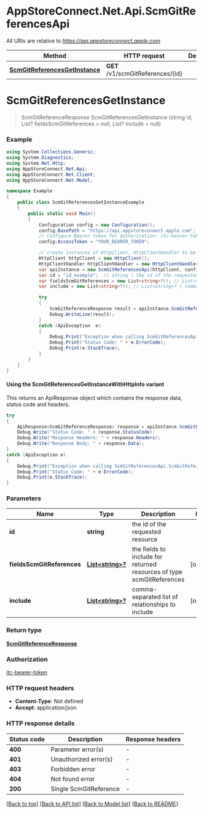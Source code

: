 # AppStoreConnect.Net.Api.ScmGitReferencesApi

All URIs are relative to *https://api.appstoreconnect.apple.com*

| Method | HTTP request | Description |
|--------|--------------|-------------|
| [**ScmGitReferencesGetInstance**](ScmGitReferencesApi.md#scmgitreferencesgetinstance) | **GET** /v1/scmGitReferences/{id} |  |

<a id="scmgitreferencesgetinstance"></a>
# **ScmGitReferencesGetInstance**
> ScmGitReferenceResponse ScmGitReferencesGetInstance (string id, List<string>? fieldsScmGitReferences = null, List<string>? include = null)



### Example
```csharp
using System.Collections.Generic;
using System.Diagnostics;
using System.Net.Http;
using AppStoreConnect.Net.Api;
using AppStoreConnect.Net.Client;
using AppStoreConnect.Net.Model;

namespace Example
{
    public class ScmGitReferencesGetInstanceExample
    {
        public static void Main()
        {
            Configuration config = new Configuration();
            config.BasePath = "https://api.appstoreconnect.apple.com";
            // Configure Bearer token for authorization: itc-bearer-token
            config.AccessToken = "YOUR_BEARER_TOKEN";

            // create instances of HttpClient, HttpClientHandler to be reused later with different Api classes
            HttpClient httpClient = new HttpClient();
            HttpClientHandler httpClientHandler = new HttpClientHandler();
            var apiInstance = new ScmGitReferencesApi(httpClient, config, httpClientHandler);
            var id = "id_example";  // string | the id of the requested resource
            var fieldsScmGitReferences = new List<string>?(); // List<string>? | the fields to include for returned resources of type scmGitReferences (optional) 
            var include = new List<string>?(); // List<string>? | comma-separated list of relationships to include (optional) 

            try
            {
                ScmGitReferenceResponse result = apiInstance.ScmGitReferencesGetInstance(id, fieldsScmGitReferences, include);
                Debug.WriteLine(result);
            }
            catch (ApiException  e)
            {
                Debug.Print("Exception when calling ScmGitReferencesApi.ScmGitReferencesGetInstance: " + e.Message);
                Debug.Print("Status Code: " + e.ErrorCode);
                Debug.Print(e.StackTrace);
            }
        }
    }
}
```

#### Using the ScmGitReferencesGetInstanceWithHttpInfo variant
This returns an ApiResponse object which contains the response data, status code and headers.

```csharp
try
{
    ApiResponse<ScmGitReferenceResponse> response = apiInstance.ScmGitReferencesGetInstanceWithHttpInfo(id, fieldsScmGitReferences, include);
    Debug.Write("Status Code: " + response.StatusCode);
    Debug.Write("Response Headers: " + response.Headers);
    Debug.Write("Response Body: " + response.Data);
}
catch (ApiException e)
{
    Debug.Print("Exception when calling ScmGitReferencesApi.ScmGitReferencesGetInstanceWithHttpInfo: " + e.Message);
    Debug.Print("Status Code: " + e.ErrorCode);
    Debug.Print(e.StackTrace);
}
```

### Parameters

| Name | Type | Description | Notes |
|------|------|-------------|-------|
| **id** | **string** | the id of the requested resource |  |
| **fieldsScmGitReferences** | [**List&lt;string&gt;?**](string.md) | the fields to include for returned resources of type scmGitReferences | [optional]  |
| **include** | [**List&lt;string&gt;?**](string.md) | comma-separated list of relationships to include | [optional]  |

### Return type

[**ScmGitReferenceResponse**](ScmGitReferenceResponse.md)

### Authorization

[itc-bearer-token](../README.md#itc-bearer-token)

### HTTP request headers

 - **Content-Type**: Not defined
 - **Accept**: application/json


### HTTP response details
| Status code | Description | Response headers |
|-------------|-------------|------------------|
| **400** | Parameter error(s) |  -  |
| **401** | Unauthorized error(s) |  -  |
| **403** | Forbidden error |  -  |
| **404** | Not found error |  -  |
| **200** | Single ScmGitReference |  -  |

[[Back to top]](#) [[Back to API list]](../README.md#documentation-for-api-endpoints) [[Back to Model list]](../README.md#documentation-for-models) [[Back to README]](../README.md)

